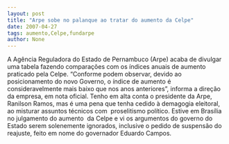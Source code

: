 ```yaml
---
layout: post
title: "Arpe sobe no palanque ao tratar do aumento da Celpe"
date: 2007-04-27
tags: aumento,Celpe,fundarpe
author: None
---
```

A Agência Reguladora do Estado de Pernambuco (Arpe) acaba de divulgar uma tabela fazendo comparações com os índices anuais de aumento praticado pela Celpe. 
“Conforme podem observar, devido ao posicionamento do novo Governo, o índice de aumento é consideravelmente mais baixo que nos anos anteriores”, informa a direção da empresa, em nota oficial.
Tenho em alta conta o presidente da Arpe, Ranilson Ramos, mas é uma pena que tenha cedido à demagogia eleitoral, ao misturar&nbsp;assuntos técnicos com&nbsp; proselitismo político.
Estive em Brasília no julgamento do aumento&nbsp; da Celpe e vi os argumentos do governo do Estado serem solenemente ignorados, inclusive o pedido de suspensão do reajuste, feito em nome do governador Eduardo Campos.  